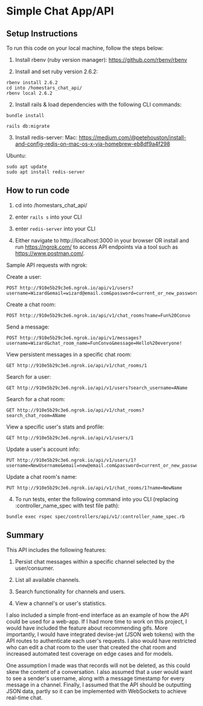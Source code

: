 # Simple Chat App/API

## Setup Instructions
To run this code on your local machine, follow the steps below:

1. Install rbenv (ruby version manager):
https://github.com/rbenv/rbenv

2. Install and set ruby version 2.6.2:
```
rbenv install 2.6.2
cd into /homestars_chat_api/
rbenv local 2.6.2
```

2. Install rails & load dependencies with the following CLI commands:
```
bundle install
```
```
rails db:migrate
```

3. Install redis-server:
Mac: https://medium.com/@petehouston/install-and-config-redis-on-mac-os-x-via-homebrew-eb8df9a4f298

Ubuntu:
```
sudo apt update
sudo apt install redis-server
```

## How to run code

1. cd into /homestars_chat_api/

2. enter `rails s` into your CLI

3. enter `redis-server` into your CLI

4. Either navigate to http://localhost:3000 in your browser OR install and run https://ngrok.com/ to
access API endpoints via a tool such as https://www.postman.com/.

Sample API requests with ngrok:

Create a user:
```
POST http://910e5b29c3e6.ngrok.io/api/v1/users?username=Wizard&email=wizard@email.com&password=current_or_new_password&password_confirmation=current_or_new_password
```
Create a chat room:
```
POST http://910e5b29c3e6.ngrok.io/api/v1/chat_rooms?name=Fun%20Convo
```
Send a message:
```
POST http://910e5b29c3e6.ngrok.io/api/v1/messages?username=Wizard&chat_room_name=FunConvo&message=Hello%20everyone!
```
View persistent messages in a specific chat room:
```
GET http://910e5b29c3e6.ngrok.io/api/v1/chat_rooms/1
```
Search for a user:
```
GET http://910e5b29c3e6.ngrok.io/api/v1/users?search_username=AName
```
Search for a chat room:
```
GET http://910e5b29c3e6.ngrok.io/api/v1/chat_rooms?search_chat_room=AName
```
View a specific user's stats and profile:
```
GET http://910e5b29c3e6.ngrok.io/api/v1/users/1
```
Update a user's account info:
```
PUT http://910e5b29c3e6.ngrok.io/api/v1/users/1?username=NewUsername&email=new@email.com&password=current_or_new_password&password_confirmation=current_or_new_password
```
Update a chat room's name:
```
PUT http://910e5b29c3e6.ngrok.io/api/v1/chat_rooms/1?name=NewName
```

4. To run tests, enter the following command into you CLI (replacing :controller_name_spec with test file path):
```
bundle exec rspec spec/controllers/api/v1/:controller_name_spec.rb
```

## Summary
This API includes the following features:

1. Persist chat messages within a specific channel selected by the user/consumer.

2. List all available channels.

3. Search functionality for channels and users.

4. View a channel's or user's statistics.

I also included a simple front-end interface as an example of how the API could be used for a web-app.
If I had more time to work on this project, I would have included the feature about recommending gifs.
More importantly, I would have integrated devise-jwt (JSON web tokens) with the API routes to authenticate each user's requests.
I also would have restricted who can edit a chat room to the user that created the chat room and increased automated test coverage on edge cases and for models.

One assumption I made was that records will not be deleted, as this could skew the content of a conversation.
I also assumed that a user would want to see a sender's username, along with a message timestamp for every message in
a channel. Finally, I assumed that the API should be outputting JSON data, partly so it can be implemented with WebSockets to achieve real-time chat.
